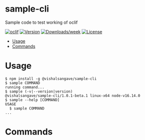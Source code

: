 sample-cli
==========

Sample code to test working of oclif

[![oclif](https://img.shields.io/badge/cli-oclif-brightgreen.svg)](https://oclif.io)
[![Version](https://img.shields.io/npm/v/sample-cli.svg)](https://npmjs.org/package/sample-cli)
[![Downloads/week](https://img.shields.io/npm/dw/sample-cli.svg)](https://npmjs.org/package/sample-cli)
[![License](https://img.shields.io/npm/l/sample-cli.svg)](https://github.com/vishalsangave/sample-cli/blob/master/package.json)

<!-- toc -->
* [Usage](#usage)
* [Commands](#commands)
<!-- tocstop -->
# Usage
<!-- usage -->
```sh-session
$ npm install -g @vishalsangave/sample-cli
$ sample COMMAND
running command...
$ sample (-v|--version|version)
@vishalsangave/sample-cli/1.0.1-beta.1 linux-x64 node-v16.14.0
$ sample --help [COMMAND]
USAGE
  $ sample COMMAND
...
```
<!-- usagestop -->
# Commands
<!-- commands -->

<!-- commandsstop -->
